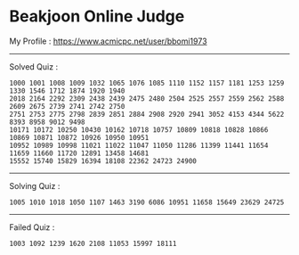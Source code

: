 # Beakjoon Online Judge

My Profile : https://www.acmicpc.net/user/bbomi1973

---

Solved Quiz : 
```
1000 1001 1008 1009 1032 1065 1076 1085 1110 1152 1157 1181 1253 1259 1330 1546 1712 1874 1920 1940
2018 2164 2292 2309 2438 2439 2475 2480 2504 2525 2557 2559 2562 2588 2609 2675 2739 2741 2742 2750
2751 2753 2775 2798 2839 2851 2884 2908 2920 2941 3052 4153 4344 5622 8393 8958 9012 9498 
10171 10172 10250 10430 10162 10718 10757 10809 10818 10828 10866 10869 10871 10872 10926 10950 10951
10952 10989 10998 11021 11022 11047 11050 11286 11399 11441 11654 11659 11660 11720 12891 13458 14681
15552 15740 15829 16394 18108 22362 24723 24900
```

---

Solving Quiz :
```
1005 1010 1018 1050 1107 1463 3190 6086 10951 11658 15649 23629 24725
```

---

Failed Quiz :
```
1003 1092 1239 1620 2108 11053 15997 18111
```